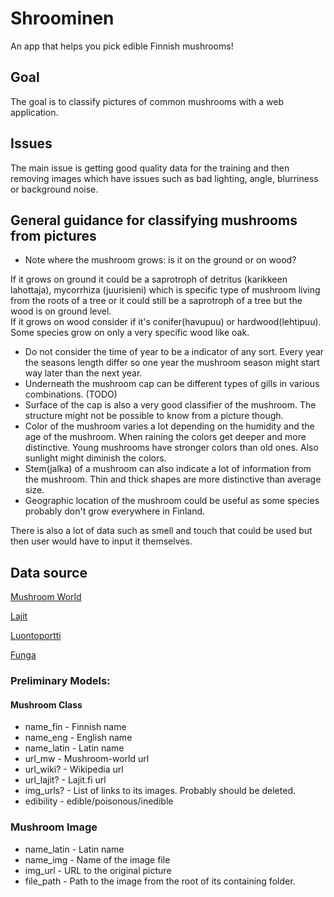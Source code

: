 # Shroominen

An app that helps you pick edible Finnish mushrooms!

## Goal

The goal is to classify pictures of common mushrooms with a web application.

## Issues
The main issue is getting good quality data for the training and then removing images which have issues such as bad lighting, angle, blurriness or background noise.

## General guidance for classifying mushrooms from pictures

* Note where the mushroom grows: is it on the ground or on wood?

 If it grows on ground it could be a saprotroph of detritus (karikkeen lahottaja), mycorrhiza (juurisieni) which is specific type of mushroom living from the roots of a tree or it could still be a saprotroph of a tree but the wood is on ground level.  
 If it grows on wood consider if it's conifer(havupuu) or hardwood(lehtipuu). Some species grow on only a very specific wood like oak.  
 
* Do not consider the time of year to be a indicator of any sort. Every year the seasons length differ so one year the mushroom season might start way later than the next year.  
* Underneath the mushroom cap can be different types of gills in various combinations. (TODO)  
* Surface of the cap is also a very good classifier of the mushroom. The structure might not be possible to know from a picture though.  
* Color of the mushroom varies a lot depending on the humidity and the age of the mushroom. When raining the colors get deeper and more distinctive. Young mushrooms have stronger colors than old ones. Also sunlight might diminish the colors.  
* Stem(jalka) of a mushroom can also indicate a lot of information from the mushroom. Thin and thick shapes are more distinctive than average size.  
* Geographic location of the mushroom could be useful as some species probably don't grow everywhere in Finland.

There is also a lot of data such as smell and touch that could be used but then user would have to input it themselves.


## Data source

[Mushroom World](http://www.mushroom.world)

[Lajit](http://tun.fi/HBF.25786?locale=en)

[Luontoportti](http://www.luontoportti.com/suomi/fi/sienet/)

[Funga](http://www.funga.fi/teema-aiheet/sienten-tunnistaminen/)

### Preliminary Models:

#### Mushroom Class
* name_fin - Finnish name
* name_eng - English name
* name_latin - Latin name
* url_mw - Mushroom-world url
* url_wiki? - Wikipedia url
* url_lajit? - Lajit.fi url
* img_urls? - List of links to its images. Probably should be deleted.
* edibility - edible/poisonous/inedible

### Mushroom Image
* name_latin - Latin name
* name_img - Name of the image file
* img_url - URL to the original picture
* file_path - Path to the image from the root of its containing folder.
